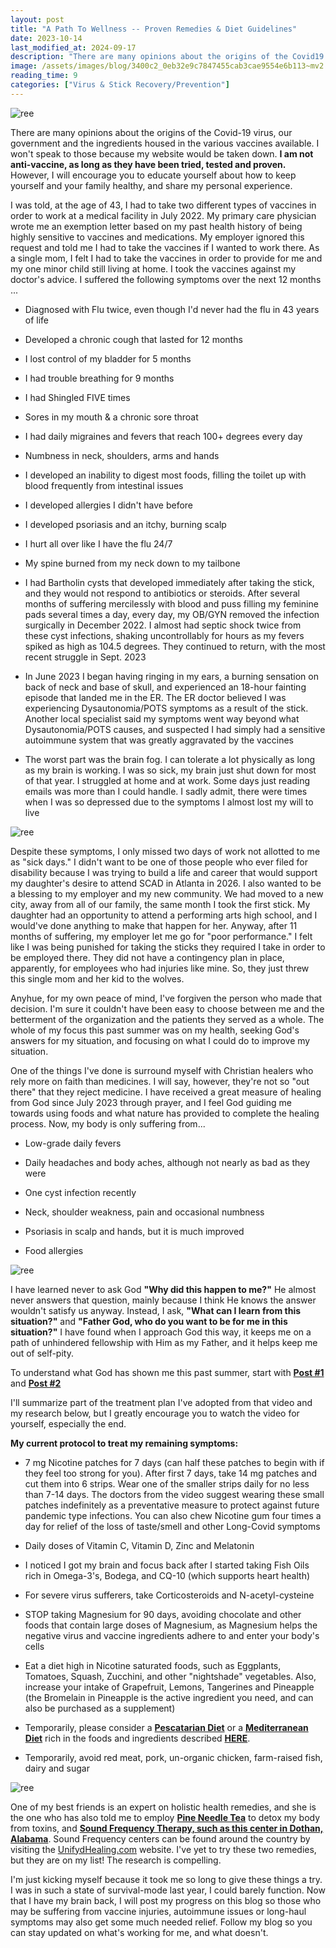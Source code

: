 ```yaml
---
layout: post
title: "A Path To Wellness -- Proven Remedies & Diet Guidelines"
date: 2023-10-14
last_modified_at: 2024-09-17
description: "There are many opinions about the origins of the Covid19 virus, our government and the ingredients housed in the various vaccines available. I won't speak to those because my webs…"
image: /assets/images/blog/3400c2_0eb32e9c7847455cab3cae9554e6b113~mv2.png
reading_time: 9
categories: ["Virus & Stick Recovery/Prevention"]
---
```


![ree](/assets/images/blog/3400c2_0eb32e9c7847455cab3cae9554e6b113~mv2.png)

There are many opinions about the origins of the Covid-19 virus, our government and the ingredients housed in the various vaccines available. I won't speak to those because my website would be taken down. **I am not anti-vaccine, as long as they have been tried, tested and proven.** However, I will encourage you to educate yourself about how to keep yourself and your family healthy, and share my personal experience.

I was told, at the age of 43, I had to take two different types of vaccines in order to work at a medical facility in July 2022. My primary care physician wrote me an exemption letter based on my past health history of being highly sensitive to vaccines and medications. My employer ignored this request and told me I had to take the vaccines if I wanted to work there. As a single mom, I felt I had to take the vaccines in order to provide for me and my one minor child still living at home. I took the vaccines against my doctor's advice. I suffered the following symptoms over the next 12 months ...

*   Diagnosed with Flu twice, even though I'd never had the flu in 43 years of life
    
*   Developed a chronic cough that lasted for 12 months
    
*   I lost control of my bladder for 5 months
    
*   I had trouble breathing for 9 months
    
*   I had Shingled FIVE times
    
*   Sores in my mouth & a chronic sore throat
    
*   I had daily migraines and fevers that reach 100+ degrees every day
    
*   Numbness in neck, shoulders, arms and hands
    
*   I developed an inability to digest most foods, filling the toilet up with blood frequently from intestinal issues
    
*   I developed allergies I didn't have before
    
*   I developed psoriasis and an itchy, burning scalp
    
*   I hurt all over like I have the flu 24/7
    
*   My spine burned from my neck down to my tailbone
    
*   I had Bartholin cysts that developed immediately after taking the stick, and they would not respond to antibiotics or steroids. After several months of suffering mercilessly with blood and puss filling my feminine pads several times a day, every day, my OB/GYN removed the infection surgically in December 2022. I almost had septic shock twice from these cyst infections, shaking uncontrollably for hours as my fevers spiked as high as 104.5 degrees. They continued to return, with the most recent struggle in Sept. 2023
    
*   In June 2023 I began having ringing in my ears, a burning sensation on back of neck and base of skull, and experienced an 18-hour fainting episode that landed me in the ER. The ER doctor believed I was experiencing Dysautonomia/POTS symptoms as a result of the stick. Another local specialist said my symptoms went way beyond what Dysautonomia/POTS causes, and suspected I had simply had a sensitive autoimmune system that was greatly aggravated by the vaccines
    
*   The worst part was the brain fog. I can tolerate a lot physically as long as my brain is working. I was so sick, my brain just shut down for most of that year. I struggled at home and at work. Some days just reading emails was more than I could handle. I sadly admit, there were times when I was so depressed due to the symptoms I almost lost my will to live
    

![ree](/assets/images/blog/3400c2_301b2a19886441e68eee0d1f291c9ef4~mv2.jpg)

Despite these symptoms, I only missed two days of work not allotted to me as "sick days." I didn't want to be one of those people who ever filed for disability because I was trying to build a life and career that would support my daughter's desire to attend SCAD in Atlanta in 2026. I also wanted to be a blessing to my employer and my new community. We had moved to a new city, away from all of our family, the same month I took the first stick. My daughter had an opportunity to attend a performing arts high school, and I would've done anything to make that happen for her. Anyway, after 11 months of suffering, my employer let me go for "poor performance." I felt like I was being punished for taking the sticks they required I take in order to be employed there. They did not have a contingency plan in place, apparently, for employees who had injuries like mine. So, they just threw this single mom and her kid to the wolves.

Anyhue, for my own peace of mind, I've forgiven the person who made that decision. I'm sure it couldn't have been easy to choose between me and the betterment of the organization and the patients they served as a whole. The whole of my focus this past summer was on my health, seeking God's answers for my situation, and focusing on what I could do to improve my situation.

One of the things I've done is surround myself with Christian healers who rely more on faith than medicines. I will say, however, they're not so "out there" that they reject medicine. I have received a great measure of healing from God since July 2023 through prayer, and I feel God guiding me towards using foods and what nature has provided to complete the healing process. Now, my body is only suffering from...

*   Low-grade daily fevers
    
*   Daily headaches and body aches, although not nearly as bad as they were
    
*   One cyst infection recently
    
*   Neck, shoulder weakness, pain and occasional numbness
    
*   Psoriasis in scalp and hands, but it is much improved
    
*   Food allergies
    

![ree](/assets/images/blog/3400c2_4667b4bce7714292addedc2e621a041c~mv2.png)

I have learned never to ask God **"Why did this happen to me?"** He almost never answers that question, mainly because I think He knows the answer wouldn't satisfy us anyway. Instead, I ask, **"What can I learn from this situation?"** and **"Father God, who do you want to be for me in this situation?"** I have found when I approach God this way, it keeps me on a path of unhindered fellowship with Him as my Father, and it helps keep me out of self-pity.

To understand what God has shown me this past summer, start with [**Post #1**](https://www.goldenblogbycasey.com/post/returning-to-the-old-ways-a-path-to-health-longevity) and [**Post #2**](https://www.goldenblogbycasey.com/post/returning-to-the-old-ways-pantry-staples-resources)

I'll summarize part of the treatment plan I've adopted from that video and my research below, but I greatly encourage you to watch the video for yourself, especially the end.

**My current protocol to treat my remaining symptoms:**

*   7 mg Nicotine patches for 7 days (can half these patches to begin with if they feel too strong for you). After first 7 days, take 14 mg patches and cut them into 6 strips. Wear one of the smaller strips daily for no less than 7-14 days. The doctors from the video suggest wearing these small patches indefinitely as a preventative measure to protect against future pandemic type infections. You can also chew Nicotine gum four times a day for relief of the loss of taste/smell and other Long-Covid symptoms
    
*   Daily doses of Vitamin C, Vitamin D, Zinc and Melatonin
    
*   I noticed I got my brain and focus back after I started taking Fish Oils rich in Omega-3's, Bodega, and CQ-10 (which supports heart health)
    
*   For severe virus sufferers, take Corticosteroids and N-acetyl-cysteine
    
*   STOP taking Magnesium for 90 days, avoiding chocolate and other foods that contain large doses of Magnesium, as Magnesium helps the negative virus and vaccine ingredients adhere to and enter your body's cells
    
*   Eat a diet high in Nicotine saturated foods, such as Eggplants, Tomatoes, Squash, Zucchini, and other "nightshade" vegetables. Also, increase your intake of Grapefruit, Lemons, Tangerines and Pineapple (the Bromelain in Pineapple is the active ingredient you need, and can also be purchased as a supplement)
    
*   Temporarily, please consider a [**Pescatarian Diet**](https://www.google.com/search?q=Pescatarian+Diet+Food+List&sca_esv=573522448&sxsrf=AM9HkKnLuwsBgJZ9-K0-Q0Tue21UyQ0cyw%3A1697331833501&source=hp&ei=eTorZY-kHM65qtsP4p6B4AE&iflsig=AO6bgOgAAAAAZStIiZ3fJVIjjGwINgJmIMjKfor7YUO_&ved=0ahUKEwjPxP_n7faBAxXOnGoFHWJPABwQ4dUDCAw&uact=5&oq=Pescatarian+Diet+Food+List&gs_lp=Egdnd3Mtd2l6IhpQZXNjYXRhcmlhbiBEaWV0IEZvb2QgTGlzdDIIEAAYigUYkQIyBhAAGBYYHjIGEAAYFhgeMgYQABgWGB4yBhAAGBYYHjIGEAAYFhgeMgYQABgWGB4yBhAAGBYYHjIGEAAYFhgeMgYQABgWGB5I3BZQxwxYxwxwAXgAkAEAmAFLoAFLqgEBMbgBA8gBAPgBAvgBAagCCsICBxAjGOoCGCc&sclient=gws-wiz&bshm=rimc/1#ip=1) or a [**Mediterranean Diet**](https://thrivemarket.com/blog/mediterranean-diet-food-list?utm_source=google&utm_medium=cpc&utm_campaign=Non-Brand_SEM_Broad_Broad_DSA&utm_content=56904184540&utm_term=655504648470-dsa-19959388920&device=c&gclid=CjwKCAjw-KipBhBtEiwAWjgwrKkk03nasp8CpiTjEj1riNh7z0iH2OyRhaBF3nfiMeuguSc76fJ6EBoC7wsQAvD_BwE) rich in the foods and ingredients described [**HERE**](https://www.goldenblogbycasey.com/post/returning-to-the-old-ways-pantry-staples-resources).
    
*   Temporarily, avoid red meat, pork, un-organic chicken, farm-raised fish, dairy and sugar
    

![ree](/assets/images/blog/6d01f2f42aac4f98bdea4b98449d5e5e.jpg)

One of my best friends is an expert on holistic health remedies, and she is the one who has also told me to employ [**Pine Needle Tea**](https://www.thehungrybites.com/pine-needle-tea/) to detox my body from toxins, and [**Sound Frequency Therapy, such as this center in Dothan, Alabama**](https://www.unifydhealing.com/centers/emerging-spaces). Sound Frequency centers can be found around the country by visiting the [UnifydHealing.com](http://unifydhealing.com/) website. I've yet to try these two remedies, but they are on my list! The research is compelling.

I'm just kicking myself because it took me so long to give these things a try. I was in such a state of survival-mode last year, I could barely function. Now that I have my brain back, I will post my progress on this blog so those who may be suffering from vaccine injuries, autoimmune issues or long-haul symptoms may also get some much needed relief. Follow my blog so you can stay updated on what's working for me, and what doesn't.

